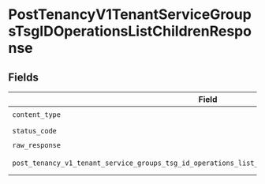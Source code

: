 # PostTenancyV1TenantServiceGroupsTsgIDOperationsListChildrenResponse


## Fields

| Field                                                                                                                                                                                               | Type                                                                                                                                                                                                | Required                                                                                                                                                                                            | Description                                                                                                                                                                                         |
| --------------------------------------------------------------------------------------------------------------------------------------------------------------------------------------------------- | --------------------------------------------------------------------------------------------------------------------------------------------------------------------------------------------------- | --------------------------------------------------------------------------------------------------------------------------------------------------------------------------------------------------- | --------------------------------------------------------------------------------------------------------------------------------------------------------------------------------------------------- |
| `content_type`                                                                                                                                                                                      | *str*                                                                                                                                                                                               | :heavy_check_mark:                                                                                                                                                                                  | N/A                                                                                                                                                                                                 |
| `status_code`                                                                                                                                                                                       | *int*                                                                                                                                                                                               | :heavy_check_mark:                                                                                                                                                                                  | N/A                                                                                                                                                                                                 |
| `raw_response`                                                                                                                                                                                      | [requests.Response](https://requests.readthedocs.io/en/latest/api/#requests.Response)                                                                                                               | :heavy_minus_sign:                                                                                                                                                                                  | N/A                                                                                                                                                                                                 |
| `post_tenancy_v1_tenant_service_groups_tsg_id_operations_list_children_200_application_json_object`                                                                                                 | [Optional[PostTenancyV1TenantServiceGroupsTsgIDOperationsListChildren200ApplicationJSON]](../../models/operations/posttenancyv1tenantservicegroupstsgidoperationslistchildren200applicationjson.md) | :heavy_minus_sign:                                                                                                                                                                                  | Successful response.                                                                                                                                                                                |